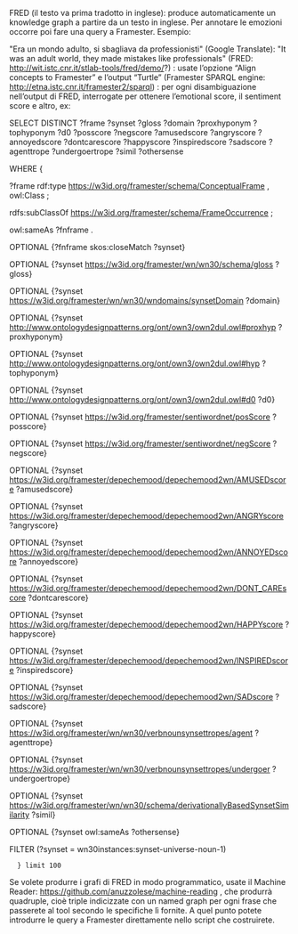 FRED (il testo va prima tradotto in inglese): produce automaticamente un knowledge graph a partire da un testo in inglese. Per annotare le emozioni occorre poi fare una query a Framester.
Esempio:

"Era un mondo adulto, si sbagliava da professionisti"
(Google Translate): "It was an adult world, they made mistakes like professionals"
(FRED: http://wit.istc.cnr.it/stlab-tools/fred/demo/?) : usate l’opzione “Align concepts to Framester” e l’output “Turtle”
(Framester SPARQL engine: http://etna.istc.cnr.it/framester2/sparql) : per ogni disambiguazione nell’output di FRED, interrogate per ottenere l’emotional score, il sentiment score e altro, ex:



SELECT DISTINCT ?frame ?synset ?gloss ?domain ?proxhyponym ?tophyponym ?d0 ?posscore ?negscore ?amusedscore ?angryscore ?annoyedscore ?dontcarescore ?happyscore ?inspiredscore ?sadscore ?agenttrope ?undergoertrope ?simil ?othersense

WHERE {

?frame rdf:type <https://w3id.org/framester/schema/ConceptualFrame> , owl:Class ;

  rdfs:subClassOf <https://w3id.org/framester/schema/FrameOccurrence> ;

  owl:sameAs ?fnframe .

  OPTIONAL {?fnframe skos:closeMatch ?synset}

  OPTIONAL {?synset <https://w3id.org/framester/wn/wn30/schema/gloss> ?gloss}

  OPTIONAL {?synset <https://w3id.org/framester/wn/wn30/wndomains/synsetDomain> ?domain}

  OPTIONAL {?synset <http://www.ontologydesignpatterns.org/ont/own3/own2dul.owl#proxhyp> ?proxhyponym}

  OPTIONAL {?synset <http://www.ontologydesignpatterns.org/ont/own3/own2dul.owl#hyp> ?tophyponym}

  OPTIONAL {?synset <http://www.ontologydesignpatterns.org/ont/own3/own2dul.owl#d0> ?d0}

  OPTIONAL {?synset <https://w3id.org/framester/sentiwordnet/posScore> ?posscore}

  OPTIONAL {?synset <https://w3id.org/framester/sentiwordnet/negScore> ?negscore}

  OPTIONAL {?synset <https://w3id.org/framester/depechemood/depechemood2wn/AMUSEDscore> ?amusedscore}

  OPTIONAL {?synset <https://w3id.org/framester/depechemood/depechemood2wn/ANGRYscore> ?angryscore}

  OPTIONAL {?synset <https://w3id.org/framester/depechemood/depechemood2wn/ANNOYEDscore> ?annoyedscore}

  OPTIONAL {?synset <https://w3id.org/framester/depechemood/depechemood2wn/DONT_CAREscore> ?dontcarescore}

  OPTIONAL {?synset <https://w3id.org/framester/depechemood/depechemood2wn/HAPPYscore> ?happyscore}

  OPTIONAL {?synset <https://w3id.org/framester/depechemood/depechemood2wn/INSPIREDscore> ?inspiredscore}

  OPTIONAL {?synset <https://w3id.org/framester/depechemood/depechemood2wn/SADscore> ?sadscore}

  OPTIONAL {?synset <https://w3id.org/framester/wn/wn30/verbnounsynsettropes/agent> ?agenttrope}

  OPTIONAL {?synset <https://w3id.org/framester/wn/wn30/verbnounsynsettropes/undergoer> ?undergoertrope}

  OPTIONAL {?synset <https://w3id.org/framester/wn/wn30/schema/derivationallyBasedSynsetSimilarity> ?simil}

  OPTIONAL {?synset owl:sameAs ?othersense}

  FILTER (?synset = wn30instances:synset-universe-noun-1)

      } limit 100


Se volete produrre i grafi di FRED in modo programmatico, usate il Machine Reader: https://github.com/anuzzolese/machine-reading , che produrrà quadruple, cioè triple indicizzate con un named graph per ogni frase che passerete al tool secondo le specifiche lì fornite.
A quel punto potete introdurre le query a Framester direttamente nello script che costruirete.
